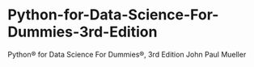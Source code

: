 # Python-for-Data-Science-For-Dummies-3rd-Edition
Python® for Data Science For Dummies®, 3rd Edition John Paul Mueller
